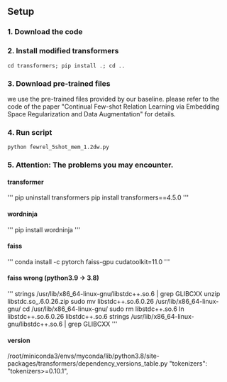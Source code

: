 ## Setup

### 1. Download the code


### 2. Install modified transformers

```
cd transformers; pip install .; cd ..
```

### 3. Download pre-trained files
we use the pre-trained files provided by our baseline.
please refer to the code of the paper "Continual Few-shot Relation Learning via Embedding Space Regularization and Data Augmentation" for details.


### 4. Run script

```
python fewrel_5shot_mem_1.2dw.py
```

### 5. Attention: The problems you may encounter.
#### transformer
'''
pip uninstall transformers
pip install transformers==4.5.0
'''

#### wordninja
'''
pip install wordninja
'''

#### faiss
'''
conda install -c pytorch faiss-gpu cudatoolkit=11.0
'''

#### faiss wrong (python3.9 -> 3.8)
'''
strings /usr/lib/x86_64-linux-gnu/libstdc++.so.6 | grep GLIBCXX
unzip libstdc.so_.6.0.26.zip
sudo mv libstdc++.so.6.0.26  /usr/lib/x86_64-linux-gnu/
cd /usr/lib/x86_64-linux-gnu/
sudo rm libstdc++.so.6
ln libstdc++.so.6.0.26 libstdc++.so.6
strings /usr/lib/x86_64-linux-gnu/libstdc++.so.6 | grep GLIBCXX
'''

#### version
/root/miniconda3/envs/myconda/lib/python3.8/site-packages/transformers/dependency_versions_table.py
    "tokenizers": "tokenizers>=0.10.1",
